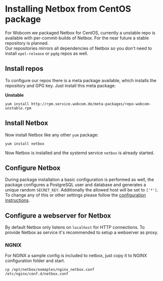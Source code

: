 # Installing Netbox from CentOS package

For Wobcom we packaged Netbox for CentOS, currently a unstable repo is available with per-commit-builds of Netbox.
For the near future a stable repository is planned.\
Our repositories mirrors all dependencies of Netbox so you don't need to install `epel-release` or `pgdg` repos as well.

## Install repos

To configure our repos there is a meta package available, which installs the repository
and GPG key. Just install this meta package:

**Unstable**

    yum install http://rpm.service.wobcom.de/meta-packages/repo-wobcom-unstable.rpm
    

## Install Netbox

Now install Netbox like any other `yum` package:

    yum install netbox
    
Now Netbox is installed and the systemd service `netbox` is already started.

## Configure Netbox

During package installation a basic configuration is performed as well,
the package configures a PostgreSQL user and database and generates a unique random `SECRET_KEY`.
Additionally the allowed host will be set to `['*']`.
To change any of this or other settings please follow the [configuration instructions](../configuration/index.md).

## Configure a webserver for Netbox

By default Netbox only listens on `localhost` for HTTP connections.
To provide Netbox as service it's recommended to setup a webserver as proxy.

### NGNIX

For NGINX a sample config is included to netbox, just copy it to NGINX configuration folder and start.

    cp /opt/netbox/exmaples/nginx_netbox.conf /etc/nginx/conf.d/netbox.conf
